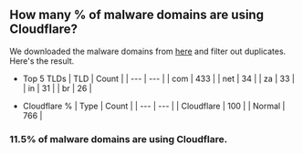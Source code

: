 ## How many % of malware domains are using Cloudflare?


We downloaded the malware domains from [here](https://urlhaus.abuse.ch) and filter out duplicates.
Here's the result.


[//]: # (start replacement)


- Top 5 TLDs
| TLD | Count |
| --- | --- |
| com | 433 |
| net | 34 |
| za | 33 |
| in | 31 |
| br | 26 |


- Cloudflare %
| Type | Count |
| --- | --- |
| Cloudflare | 100 |
| Normal | 766 |


### 11.5% of malware domains are using Cloudflare.